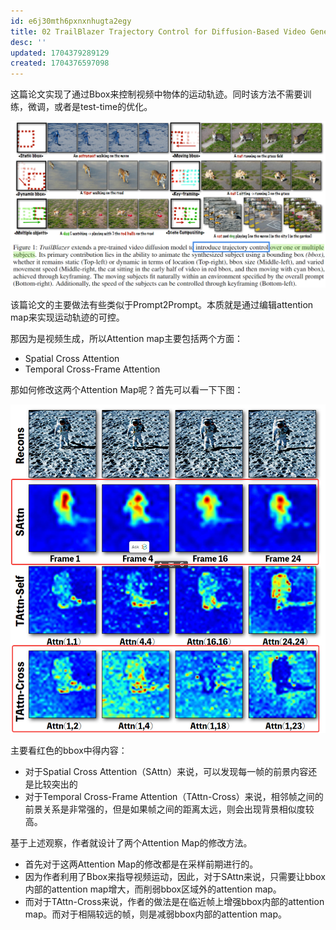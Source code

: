 ```yaml
---
id: e6j30mth6pxnxnhugta2egy
title: 02 TrailBlazer Trajectory Control for Diffusion-Based Video Generation
desc: ''
updated: 1704379289129
created: 1704376597098
---
```


这篇论文实现了通过Bbox来控制视频中物体的运动轨迹。同时该方法不需要训练，微调，或者是test-time的优化。

![图 0](assets/images/62572d395a5bc025b629ecdca9cdff93ce1341b00ca0c5403726705f563b0a1f.png)  

该篇论文的主要做法有些类似于Prompt2Prompt。本质就是通过编辑attention map来实现运动轨迹的可控。

那因为是视频生成，所以Attention map主要包括两个方面：
* Spatial Cross Attention
* Temporal Cross-Frame Attention

那如何修改这两个Attention Map呢？首先可以看一下下图：

![图 1](assets/images/88fa1958f99effa305f54bf4f7e0facdccb778c69a6b54a4eb8f6196233b86eb.png)  


主要看红色的bbox中得内容：
* 对于Spatial Cross Attention（SAttn）来说，可以发现每一帧的前景内容还是比较突出的
* 对于Temporal Cross-Frame Attention（TAttn-Cross）来说，相邻帧之间的前景关系是非常强的，但是如果帧之间的距离太远，则会出现背景相似度较高。

基于上述观察，作者就设计了两个Attention Map的修改方法。

* 首先对于这两Attention Map的修改都是在采样前期进行的。
* 因为作者利用了Bbox来指导视频运动，因此，对于SAttn来说，只需要让bbox内部的attention map增大，而削弱bbox区域外的attention map。
* 而对于TAttn-Cross来说，作者的做法是在临近帧上增强bbox内部的attention map。而对于相隔较远的帧，则是减弱bbox内部的attention map。

